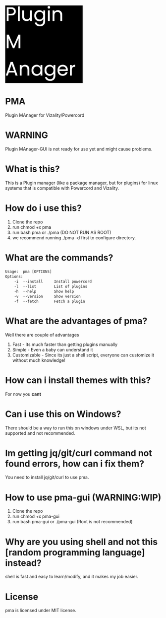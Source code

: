 <p align="left">
<img src="./assets/pma.png">
</p>


# PMA
Plugin MAnager for Vizality/Powercord
# WARNING
Plugin MAnager-GUI is not ready for use yet and might cause problems.
# What is this?
This is a Plugin manager (like a package manager, but for plugins) for linux systems that is compatible with Powercord and Vizality.

# How do i use this?
1. Clone the repo
2. run chmod +x pma
3. run bash pma or ./pma (DO NOT RUN AS ROOT)
4. we recommend running ./pma -d first to configure directory.

# What are the commands?
```
Usage:  pma [OPTIONS]
Options:
    -i  --install     Install powercord
    -l  --list        List of plugins
    -h  --help        Show help
    -v  --version     Show version
    -f  --fetch       Fetch a plugin
```

# What are the advantages of pma?
Well there are couple of advantages
1. Fast - Its much faster than getting plugins manually
2. Simple - Even a baby can understand it 
3. Customizable - Since its just a shell script, everyone can customize it without much knowledge!

# How can i install themes with this?
For now you **cant**

# Can i use this on Windows?
There should be a way to run this on windows under WSL, but its not supported and not recommended.

# Im getting jq/git/curl command not found errors, how can i fix them?
You need to install jq/git/curl to use pma.

# How to use pma-gui (WARNING:WIP)
1. Clone the repo
2. run chmod +x pma-gui
3. run bash pma-gui or ./pma-gui (Root is not recommended)

# Why are you using shell and not this [random programming language] instead?
shell is fast and easy to learn/modify, and it makes my job easier.

# License
pma is licensed under MIT license.
